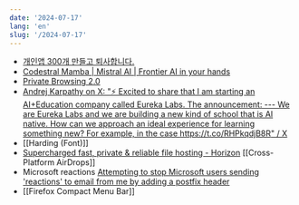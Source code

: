 ```yaml
---
date: '2024-07-17'
lang: 'en'
slug: '/2024-07-17'
---
```


- [개인앱 300개 만들고 퇴사합니다.](https://soulduse.tistory.com/138)
- [Codestral Mamba | Mistral AI | Frontier AI in your hands](https://mistral.ai/news/codestral-mamba/)
- [Private Browsing 2.0](https://webkit.org/blog/15697/private-browsing-2-0/)
- [Andrej Karpathy on X: "⚡ Excited to share that I am starting an AI+Education company called Eureka Labs. The announcement: --- We are Eureka Labs and we are building a new kind of school that is AI native. How can we approach an ideal experience for learning something new? For example, in the case https://t.co/RHPkqdjB8R" / X](https://x.com/karpathy/status/1813263734707790301)
- [[Harding (Font)]]
- [Supercharged fast, private & reliable file hosting - Horizon](https://horizon.pics/) [[Cross-Platform AirDrops]]
- Microsoft reactions [Attempting to stop Microsoft users sending 'reactions' to email from me by adding a postfix header](https://neilzone.co.uk/2024/07/attempting-to-stop-microsoft-users-sending-reactions-to-email-from-me-by-adding-a-postfix-header/)
- [[Firefox Compact Menu Bar]]
